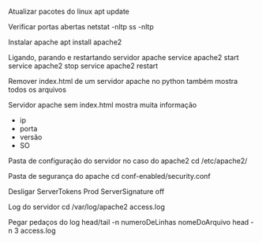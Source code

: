 Atualizar pacotes do linux
apt update

Verificar portas abertas
netstat -nltp
ss -nltp

Instalar apache
apt install apache2

Ligando, parando e restartando servidor apache
service apache2 start
service apache2 stop
service apache2 restart

Remover index.html de um servidor apache no python também mostra todos os arquivos

Servidor apache sem index.html mostra muita informação
- ip
- porta
- versão
- SO

Pasta de configuração do servidor
no caso do apache2
cd /etc/apache2/

Pasta de segurança do apache
cd conf-enabled/security.conf

Desligar
ServerTokens Prod
ServerSignature off

Log do servidor
cd /var/log/apache2
access.log

Pegar pedaços do log
head/tail -n numeroDeLinhas nomeDoArquivo
head -n 3 access.log

